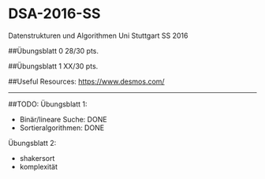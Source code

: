 # DSA-2016-SS
Datenstrukturen und Algorithmen Uni Stuttgart SS 2016

##Übungsblatt 0
	28/30 pts.

##Übungsblatt 1
	XX/30 pts.

##Useful Resources:
	https://www.desmos.com/
	
*******

##TODO:
Übungsblatt 1:
- Binär/lineare Suche: DONE 
- Sortieralgorithmen: DONE 


Übungsblatt 2:
- shakersort
- komplexität

